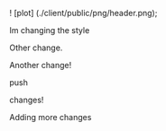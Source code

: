 ! [plot] (./client/public/png/header.png);

Im changing the style

Other change.

Another change!

push

changes!

Adding more changes